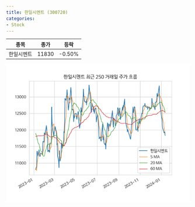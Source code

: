```yaml
---
title: 한일시멘트 (300720)
categories:
- Stock
---
```


|종목|종가|등락|
|----|----|----|
|한일시멘트|11830|-0.50%|

<!-- more -->

![300720](/assets/images/stock/300720.png)